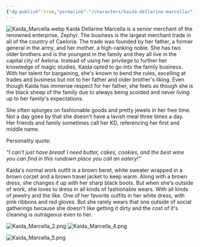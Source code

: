 ```yaml
---
{"dg-publish":true,"permalink":"/characters/kaida-dellarine-marcella/","tags":["gardenEntry"]}
---
```



![Kaida_Marcella.webp](/img/user/Characters/Images/Kaida_Marcella.webp)
Kaida Dellarine Marcella is a senior merchant of the renowned enterprise, Zephyr. The business is the largest merchant trade in all of the country of Caeloria. The trade was founded by her father, a former general in the army, and her mother, a high-ranking noble. She has two older brothers and is the youngest in the family and they all live in the capital city of Aeloria. Instead of using her privilege to further her knowledge of magic studies, Kaida opted to go into the family business. With her talent for bargaining, she's known to bend the rules, excelling at trades and business but not to her father and older brother's liking. Even though Kaida has immense respect for her father, she feels as though she is the black sheep of the family due to always being scolded and never living up to her family's expectations. 

She often splurges on fashionable goods and pretty jewels in her free time. Not a day goes by that she doesn't have a lavish meal three times a day. Her friends and family sometimes call her KD, referencing her first and middle name. 

Personality quote: 

_"I can't just have bread! I need butter, cakes, cookies, and the best wine you can find in this rundown place you call an eatery!"_

Kaida's normal work outfit is a brown beret, white sweater wrapped in a brown corzet and a brown travel jacket to keep warm. Along with a brown dress, she changes it up with her sharp black boots. But when she's outside of work, she loves to dress in all kinds of fashionable wears. With all kinds of jewelry and the like. One of her favorite outfits in her white dress, with pink ribbons and red gloves. But she rarely wears that one outside of social gatherings because she doesn't like getting it dirty and the cost of it's cleaning is outrageous even to her.

![Kaida_Marcella_2.png](/img/user/Characters/Images/Kaida_Marcella_2.png)
![Kaida_Marcella_4.png](/img/user/Characters/Images/Kaida_Marcella_4.png)

![Kaida_Marcella_5.png](/img/user/Characters/Images/Kaida_Marcella_5.png)
